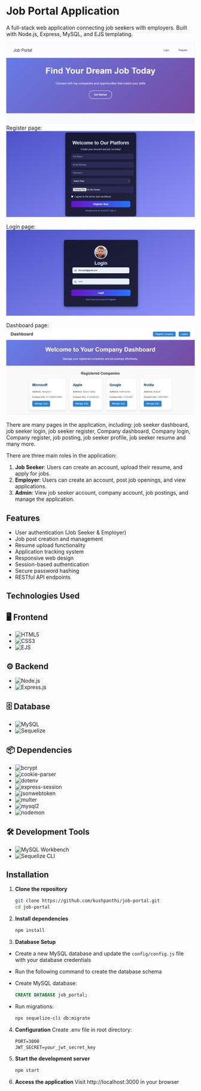 
# Job Portal Application

A full-stack web application connecting job seekers with employers. Built with Node.js, Express, MySQL, and EJS templating.


![Job Portal Screeshot](image.png)
Register page:
![Register](image-1.png)

Login page:
![Login](image-2.png)

Dashboard page:
![Dashboard](image-3.png)

There are many pages in the application, including: job seeker dashboard, job seeker login, job seeker register, Company dashboard, Company login, Company register, job posting, job seeker profile, job seeker resume and many more.

There are three main roles in the application:
1. **Job Seeker**: Users can create an account, upload their resume, and apply for jobs.
2. **Employer**: Users can create an account, post job openings, and view applications.
3. **Admin**: View job seeker account, company account, job postings, and manage the application.



## Features

- User authentication (Job Seeker & Employer)
- Job post creation and management
- Resume upload functionality
- Application tracking system
- Responsive web design
- Session-based authentication
- Secure password hashing
- RESTful API endpoints

## Technologies Used

## 🖥️ Frontend
- ![HTML5](https://img.shields.io/badge/HTML5-E34F26?style=for-the-badge&logo=html5&logoColor=white)  
- ![CSS3](https://img.shields.io/badge/CSS3-1572B6?style=for-the-badge&logo=css3&logoColor=white)  
- ![EJS](https://img.shields.io/badge/EJS-8A2BE2?style=for-the-badge&logo=javascript&logoColor=white)  

## ⚙️ Backend
- ![Node.js](https://img.shields.io/badge/Node.js-43853D?style=for-the-badge&logo=node.js&logoColor=white)  
- ![Express.js](https://img.shields.io/badge/Express.js-000000?style=for-the-badge&logo=express&logoColor=white)  

## 🗄️ Database
- ![MySQL](https://img.shields.io/badge/MySQL-4479A1?style=for-the-badge&logo=mysql&logoColor=white)  
- ![Sequelize](https://img.shields.io/badge/Sequelize-52B0E7?style=for-the-badge&logo=sequelize&logoColor=white)  

## 📦 Dependencies
- ![bcrypt](https://img.shields.io/badge/bcrypt-4A4A4A?style=for-the-badge&logo=npm&logoColor=white) 
- ![cookie-parser](https://img.shields.io/badge/cookie--parser-FF69B4?style=for-the-badge)  
- ![dotenv](https://img.shields.io/badge/dotenv-6E5494?style=for-the-badge) 
- ![express-session](https://img.shields.io/badge/express--session-000000?style=for-the-badge)  
- ![jsonwebtoken](https://img.shields.io/badge/JWT-000000?style=for-the-badge&logo=jsonwebtokens&logoColor=white) 
- ![multer](https://img.shields.io/badge/multer-FF4500?style=for-the-badge)   
- ![mysql2](https://img.shields.io/badge/mysql2-4479A1?style=for-the-badge&logo=mysql&logoColor=white)  
- ![nodemon](https://img.shields.io/badge/nodemon-76D04B?style=for-the-badge&logo=nodemon&logoColor=white) 

## 🛠️ Development Tools
- ![MySQL Workbench](https://img.shields.io/badge/MySQL%20Workbench-00758F?style=for-the-badge&logo=mysql&logoColor=white)  
- ![Sequelize CLI](https://img.shields.io/badge/Sequelize%20CLI-52B0E7?style=for-the-badge&logo=sequelize&logoColor=white)  

## Installation

1. **Clone the repository**
   ```bash
   git clone https://github.com/kushpanthi/job-portal.git
   cd job-portal

2. **Install dependencies**

    ```bash
    npm install

3. **Database Setup**
- Create a new MySQL database and update the `config/config.js` file with your database credentials   
- Run the following command to create the database schema

- Create MySQL database:

    ```sql
    CREATE DATABASE job_portal;

- Run migrations:

    ```bash
    npx sequelize-cli db:migrate

4. **Configuration**
Create .env file in root directory:

    ```.env
    PORT=3000
    JWT_SECRET=your_jwt_secret_key

5. **Start the development server**

    ```bash
    npm start

6. **Access the application**
Visit http://localhost:3000 in your browser




